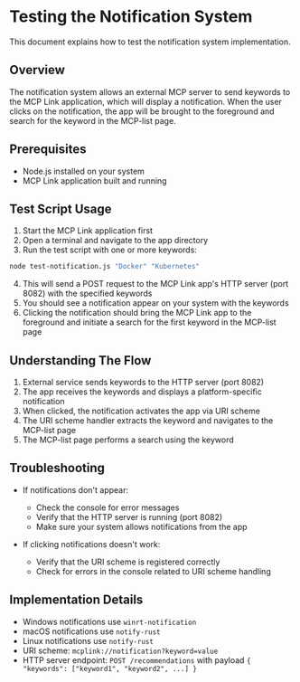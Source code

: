 # Testing the Notification System

This document explains how to test the notification system implementation.

## Overview

The notification system allows an external MCP server to send keywords to the MCP Link application, which will display a notification. When the user clicks on the notification, the app will be brought to the foreground and search for the keyword in the MCP-list page.

## Prerequisites

- Node.js installed on your system
- MCP Link application built and running

## Test Script Usage

1. Start the MCP Link application first
2. Open a terminal and navigate to the app directory
3. Run the test script with one or more keywords:

```bash
node test-notification.js "Docker" "Kubernetes"
```

4. This will send a POST request to the MCP Link app's HTTP server (port 8082) with the specified keywords
5. You should see a notification appear on your system with the keywords
6. Clicking the notification should bring the MCP Link app to the foreground and initiate a search for the first keyword in the MCP-list page

## Understanding The Flow

1. External service sends keywords to the HTTP server (port 8082)
2. The app receives the keywords and displays a platform-specific notification
3. When clicked, the notification activates the app via URI scheme
4. The URI scheme handler extracts the keyword and navigates to the MCP-list page
5. The MCP-list page performs a search using the keyword

## Troubleshooting

- If notifications don't appear:
  - Check the console for error messages
  - Verify that the HTTP server is running (port 8082)
  - Make sure your system allows notifications from the app

- If clicking notifications doesn't work:
  - Verify that the URI scheme is registered correctly
  - Check for errors in the console related to URI scheme handling

## Implementation Details

- Windows notifications use `winrt-notification`
- macOS notifications use `notify-rust`
- Linux notifications use `notify-rust`
- URI scheme: `mcplink://notification?keyword=value`
- HTTP server endpoint: `POST /recommendations` with payload `{ "keywords": ["keyword1", "keyword2", ...] }`